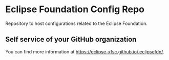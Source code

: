 # Eclipse Foundation Config Repo

Repository to host configurations related to the Eclipse Foundation.

## Self service of your GitHub organization

You can find more information at <https://eclipse-xfsc.github.io/.eclipsefdn/>.
